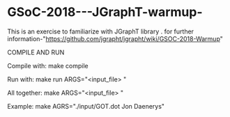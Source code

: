 # GSoC-2018---JGraphT-warmup-


This is an exercise to familiarize with JGraphT library .
for further information-"https://github.com/jgrapht/jgrapht/wiki/GSOC-2018-Warmup"

COMPILE AND RUN

Compile with: make compile

Run with: make run ARGS="<input_file> <person1> <person2>"

All together: make ARGS="<input_file> <person1> <person2>"

Example: make AGRS="./input/GOT.dot Jon Daenerys"
